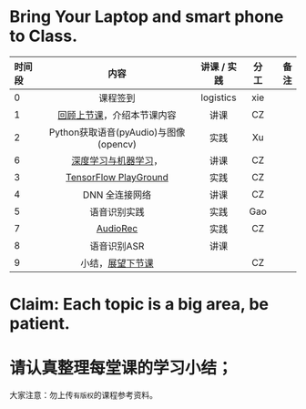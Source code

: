 # Bring Your Laptop and smart phone  to Class. 

|时间段     |  内容    | 讲课 / 实践     |  分工  |  备注       |
| :---      |   :----:    |   :----:    |    :----:    | ---: |
|   0       |  课程签到     |  logistics   |     xie     |        |
|   1       |  [回顾上节课](../WW7/WW7-Plan.md)，介绍本节课内容     |  讲课    |     CZ     |         |
|   2       |  Python获取语音(pyAudio)与图像(opencv)    |   实践    |   Xu    |         |        
|   6       |  [深度学习与机器学习](1AI-ML-DL.pdf)，    |  讲课    |   CZ    |          |
|   3       |  [TensorFlow PlayGround](http://playground.tensorflow.org/)   |  实践    |    CZ   |         |
|   4       |  DNN 全连接网络  |   讲课    |    CZ   |         |
|   5       |  语音识别实践    |  实践     |   Gao    |         |
|   7       |  [AudioRec](../Course-Projects/speech-recog)    |   实践    |    CZ    |         |
|   8       |  语音识别ASR     |   讲课     |        |         |
|   9       |  小结，[展望下节课](../WW9/WW9-Plan.md)    |        |     CZ     |         |


# Claim: Each topic is a big area, be patient.  
# 请认真整理每堂课的学习小结；

大家注意：勿上传``有版权``的课程参考资料。
